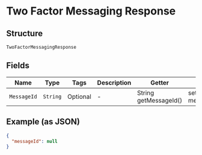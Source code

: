 
# Two Factor Messaging Response

## Structure

`TwoFactorMessagingResponse`

## Fields

| Name | Type | Tags | Description | Getter | Setter |
|  --- | --- | --- | --- | --- | --- |
| `MessageId` | `String` | Optional | - | String getMessageId() | setMessageId(String messageId) |

## Example (as JSON)

```json
{
  "messageId": null
}
```

